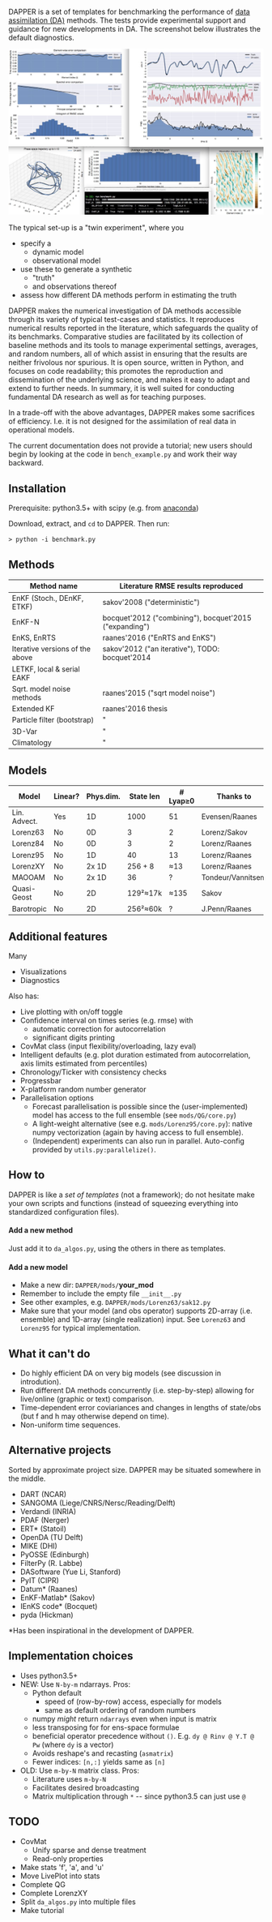 
<!--
!      ___   _   ___ ___ ___ ___ 
!     |   \ /_\ | _ \ _ \ __| _ \
!     | |) / _ \|  _/  _/ _||   /
!     |___/_/ \_\_| |_| |___|_|_\
! 
! 
-->

DAPPER is a set of templates for benchmarking the performance of
[data assimilation (DA)](https://sites.google.com/site/patricknraanespro/DA_tut.pdf)
methods.
The tests provide experimental support and guidance for new developments in DA.
The screenshot below illustrates the default diagnostics.

<!--
![EnKF - Lorenz'63](./data/figs/anims/Lor63_ens_anim_2.gif)
-->

![EnKF - Lorenz'63](./data/figs/anims/DAPPER_illust_v2.jpg)


The typical set-up is a "twin experiment", where you
* specify a
	* dynamic model 
	* observational model 
* use these to generate a synthetic
	* "truth"
	* and observations thereof
* assess how different DA methods
	perform in estimating the truth

DAPPER makes the numerical investigation of DA methods accessible
through its variety of typical test-cases and statistics.
It reproduces numerical results reported in the literature,
which safeguards the quality of its benchmarks.
Comparative studies are facilitated by its collection of baseline methods
and its tools to manage experimental settings, averages, and random numbers,
all of which assist in ensuring that the results are neither frivolous nor spurious.
It is open source, written in Python, and focuses on code readability;
this promotes the reproduction and dissemination of the underlying science,
and makes it easy to adapt and extend to further needs.
In summary, it is well suited for conducting fundamental DA research
as well as for teaching purposes.

In a trade-off with the above advantages, DAPPER makes some sacrifices of efficiency.
I.e. it is not designed for the assimilation of real data in operational models.

The current documentation does not provide a tutorial;
new users should begin by looking at the code in `bench_example.py`
and work their way backward.

	
Installation
------------------------------------------------
Prerequisite: python3.5+ with scipy (e.g. from [anaconda](https://www.continuum.io/downloads))

Download, extract, and `cd` to DAPPER. Then run:

    > python -i benchmark.py

Methods
------------

Method name                        | Literature RMSE results reproduced
-----------------------------------| ---------------------------------------
EnKF (Stoch., DEnKF, ETKF)         | sakov'2008 ("deterministic")
EnKF-N                             | bocquet'2012 ("combining"), bocquet'2015 ("expanding")
EnKS, EnRTS                        | raanes'2016 ("EnRTS and EnKS")
Iterative versions of the above    | sakov'2012 ("an iterative"), TODO: bocquet'2014
LETKF, local & serial EAKF         |
Sqrt. model noise methods          | raanes'2015 ("sqrt model noise")
Extended KF                        | raanes'2016 thesis
Particle filter (bootstrap)        | "
3D-Var                             | "
Climatology                        | "


Models
------------

Model       | Linear? | Phys.dim. | State len | # Lyap≥0 | Thanks to
----------- | ------- | --------- | --------- | -------- | ----------
Lin. Advect.| Yes     | 1D        | 1000      | 51       | Evensen/Raanes
Lorenz63    | No      | 0D        | 3         | 2        | Lorenz/Sakov
Lorenz84    | No      | 0D        | 3         | 2        | Lorenz/Raanes
Lorenz95    | No      | 1D        | 40        | 13       | Lorenz/Raanes
LorenzXY    | No      | 2x 1D     | 256 + 8   | ≈13      | Lorenz/Raanes
MAOOAM      | No      | 2x 1D     | 36        | ?        | Tondeur/Vannitsem
Quasi-Geost | No      | 2D        | 129²≈17k  | ≈135     | Sakov
Barotropic  | No      | 2D        | 256²≈60k  | ?        | J.Penn/Raanes


Additional features
------------------------------------------------
Many
* Visualizations 
* Diagnostics


Also has:
* Live plotting with on/off toggle
* Confidence interval on times series (e.g. rmse) with
	* automatic correction for autocorrelation 
	* significant digits printing
* CovMat class (input flexibility/overloading, lazy eval)
* Intelligent defaults (e.g. plot duration estimated from autocorrelation,
    axis limits estimated from percentiles)
* Chronology/Ticker with consistency checks
* Progressbar
* X-platform random number generator
* Parallelisation options
    * Forecast parallelisation is possible since
        the (user-implemented) model has access to the full ensemble
        (see `mods/QG/core.py`)
    * A light-weight alternative (see e.g. `mods/Lorenz95/core.py`):
        native numpy vectorization (again by having access to full ensemble).
    * (Independent) experiments can also run in parallel.
        Auto-config provided by `utils.py:parallelize()`.


How to
------------------------------------------------
DAPPER is like a *set of templates* (not a framework);
do not hesitate make your own scripts and functions
(instead of squeezing everything into standardized configuration files).

#### Add a new method
Just add it to `da_algos.py`, using the others in there as templates.


#### Add a new model
* Make a new dir: `DAPPER/mods/`**your_mod**
* Remember to include the empty file `__init__.py`
* See other examples, e.g. `DAPPER/mods/Lorenz63/sak12.py`
* Make sure that your model (and obs operator) supports
  2D-array (i.e. ensemble) and 1D-array (single realization) input.
  See `Lorenz63` and `Lorenz95` for typical implementation.



<!--
* To begin with, test whether the model works
    * on 1 realization
    * on several realizations (simultaneously)
* Thereafter, try assimilating using
    * a big ensemble
    * a safe (e.g. 1.2) inflation value
    * small initial perturbations
      (big/sharp noises might cause model blow up)
		* small(er) integrational time step
			(assimilation might create instabilities)
    * very large observation noise (free run)
    * or very small observation noise (perfectly observed system)
-->



What it can't do
------------------------------------------------
* Do highly efficient DA on very big models (see discussion in introdution).
* Run different DA methods concurrently (i.e. step-by-step)
     allowing for live/online  (graphic or text) comparison.
* Time-dependent error coviariances and changes in lengths of state/obs
     (but f and h may otherwise depend on time).
* Non-uniform time sequences.


Alternative projects
------------------------------------------------
Sorted by approximate project size.
DAPPER may be situated somewhere in the middle.

* DART         (NCAR)
* SANGOMA      (Liege/CNRS/Nersc/Reading/Delft)
* Verdandi     (INRIA)
* PDAF         (Nerger)
* ERT*         (Statoil)
* OpenDA       (TU Delft)
* MIKE         (DHI)
* PyOSSE       (Edinburgh)
* FilterPy     (R. Labbe)
* DASoftware   (Yue Li, Stanford)
* PyIT         (CIPR)
* Datum*       (Raanes)
* EnKF-Matlab* (Sakov)
* IEnKS code*  (Bocquet)
* pyda         (Hickman)

*Has been inspirational in the development of DAPPER. 


Implementation choices
------------------------------------------------
* Uses python3.5+
* NEW: Use `N-by-m` ndarrays. Pros:
    * Python default
        * speed of (row-by-row) access, especially for models
        * same as default ordering of random numbers
    * numpy *might* return `ndarrays` even when input is matrix
    * less transposing for for ens-space formulae
    * beneficial operator precedence without `()`. E.g. `dy @ Rinv @ Y.T @ Pw` (where `dy` is a vector)
    * Avoids reshape's and recasting (`asmatrix`)
    * Fewer indices: `[n,:]` yields same as `[n]`
* OLD: Use `m-by-N` matrix class. Pros:
    * Literature uses `m-by-N`
    * Facilitates desired broadcasting
    * Matrix multiplication through `*` -- since python3.5 can just use `@`


TODO
------------------------------------------------
* CovMat
     * Unify sparse and dense treatment
     * Read-only properties
* Make stats 'f', 'a', and 'u'
* Move LivePlot into stats
* Complete QG
* Complete LorenzXY
* Split `da_algos.py` into multiple files
* Make tutorial


<!--
"Outreach"
---------------
* http://stackoverflow.com/a/38191145/38281
* http://stackoverflow.com/a/37861878/38281
-->


